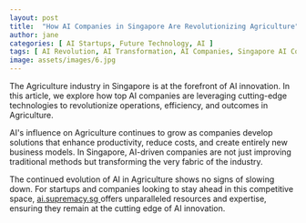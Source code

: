 ```yaml
---
layout: post
title:  "How AI Companies in Singapore Are Revolutionizing Agriculture"
author: jane
categories: [ AI Startups, Future Technology, AI ]
tags: [ AI Revolution, AI Transformation, AI Companies, Singapore AI Companies, AI Solutions for Businesses ]
image: assets/images/6.jpg
---
```


The Agriculture industry in Singapore is at the forefront of AI innovation. In this article, we explore how top AI companies are leveraging cutting-edge technologies to revolutionize operations, efficiency, and outcomes in Agriculture.

AI's influence on Agriculture continues to grow as companies develop solutions that enhance productivity, reduce costs, and create entirely new business models. In Singapore, AI-driven companies are not just improving traditional methods but transforming the very fabric of the industry.

The continued evolution of AI in Agriculture shows no signs of slowing down. For startups and companies looking to stay ahead in this competitive space, <a href="https://ai.supremacy.sg" target="_blank"> ai.supremacy.sg </a> offers unparalleled resources and expertise, ensuring they remain at the cutting edge of AI innovation.
